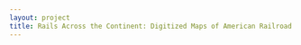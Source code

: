 ```yaml
--- 
layout: project 
title: Rails Across the Continent: Digitized Maps of American Railroad Expansion
---
```



